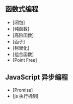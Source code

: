 ## 函数式编程

* [闭包]
* [纯函数]
* [高阶函数]
* [函子]
* [柯里化]
* [组合函数]
* [Point Free]

## JavaScript 异步编程

* [Promise]
* [js 执行机制]
